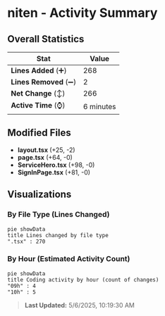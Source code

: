 # niten - Activity Summary 

## Overall Statistics

| Stat                   | Value                                                             |
| ---------------------- | ----------------------------------------------------------------- |
| **Lines Added** (➕)   | 268                                          |
| **Lines Removed** (➖) | 2                                        |
| **Net Change** (↕)    | 266                |
| **Active Time** (⌚)   | 6 minutes |


## Modified Files
- **layout.tsx** (+25, -2)
- **page.tsx** (+64, -0)
- **ServiceHero.tsx** (+98, -0)
- **SignInPage.tsx** (+81, -0)

## Visualizations

### By File Type (Lines Changed)

```mermaid
pie showData
title Lines changed by file type
".tsx" : 270
```

### By Hour (Estimated Activity Count)

```mermaid
pie showData
title Coding activity by hour (count of changes)
"09h" : 4
"10h" : 5
```


> **Last Updated:** 5/6/2025, 10:19:30 AM
